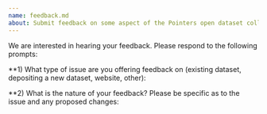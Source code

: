 ```yaml
---
name: feedback.md
about: Submit feedback on some aspect of the Pointers open dataset collection
---
```


We are interested in hearing your feedback. Please respond to the following prompts:

**1) What type of issue are you offering feedback on (existing dataset, depositing a new dataset, website, other):


**2) What is the nature of your feedback? Please be specific as to the issue and any proposed changes: 



